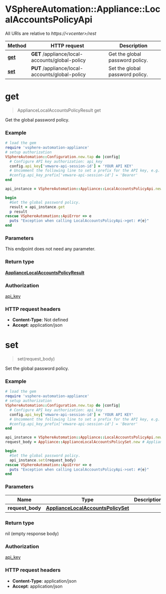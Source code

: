 # VSphereAutomation::Appliance::LocalAccountsPolicyApi

All URIs are relative to *https://&lt;vcenter&gt;/rest*

Method | HTTP request | Description
------------- | ------------- | -------------
[**get**](LocalAccountsPolicyApi.md#get) | **GET** /appliance/local-accounts/global-policy | Get the global password policy.
[**set**](LocalAccountsPolicyApi.md#set) | **PUT** /appliance/local-accounts/global-policy | Set the global password policy.


# **get**
> ApplianceLocalAccountsPolicyResult get

Get the global password policy.

### Example
```ruby
# load the gem
require 'vsphere-automation-appliance'
# setup authorization
VSphereAutomation::Configuration.new.tap do |config|
  # Configure API key authorization: api_key
  config.api_key['vmware-api-session-id'] = 'YOUR API KEY'
  # Uncomment the following line to set a prefix for the API key, e.g. 'Bearer' (defaults to nil)
  #config.api_key_prefix['vmware-api-session-id'] = 'Bearer'
end

api_instance = VSphereAutomation::Appliance::LocalAccountsPolicyApi.new

begin
  #Get the global password policy.
  result = api_instance.get
  p result
rescue VSphereAutomation::ApiError => e
  puts "Exception when calling LocalAccountsPolicyApi->get: #{e}"
end
```

### Parameters
This endpoint does not need any parameter.

### Return type

[**ApplianceLocalAccountsPolicyResult**](ApplianceLocalAccountsPolicyResult.md)

### Authorization

[api_key](../README.md#api_key)

### HTTP request headers

 - **Content-Type**: Not defined
 - **Accept**: application/json



# **set**
> set(request_body)

Set the global password policy.

### Example
```ruby
# load the gem
require 'vsphere-automation-appliance'
# setup authorization
VSphereAutomation::Configuration.new.tap do |config|
  # Configure API key authorization: api_key
  config.api_key['vmware-api-session-id'] = 'YOUR API KEY'
  # Uncomment the following line to set a prefix for the API key, e.g. 'Bearer' (defaults to nil)
  #config.api_key_prefix['vmware-api-session-id'] = 'Bearer'
end

api_instance = VSphereAutomation::Appliance::LocalAccountsPolicyApi.new
request_body = Appliance::ApplianceLocalAccountsPolicySet.new # ApplianceLocalAccountsPolicySet | 

begin
  #Set the global password policy.
  api_instance.set(request_body)
rescue VSphereAutomation::ApiError => e
  puts "Exception when calling LocalAccountsPolicyApi->set: #{e}"
end
```

### Parameters

Name | Type | Description  | Notes
------------- | ------------- | ------------- | -------------
 **request_body** | [**ApplianceLocalAccountsPolicySet**](ApplianceLocalAccountsPolicySet.md)|  | 

### Return type

nil (empty response body)

### Authorization

[api_key](../README.md#api_key)

### HTTP request headers

 - **Content-Type**: application/json
 - **Accept**: application/json



